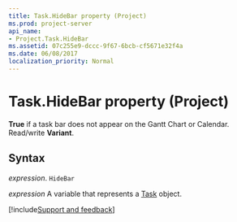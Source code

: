 ```yaml
---
title: Task.HideBar property (Project)
ms.prod: project-server
api_name:
- Project.Task.HideBar
ms.assetid: 07c255e9-dccc-9f67-6bcb-cf5671e32f4a
ms.date: 06/08/2017
localization_priority: Normal
---
```



# Task.HideBar property (Project)

 **True** if a task bar does not appear on the Gantt Chart or Calendar. Read/write **Variant**.


## Syntax

_expression_. `HideBar`

_expression_ A variable that represents a [Task](./Project.Task.md) object.

[!include[Support and feedback](~/includes/feedback-boilerplate.md)]
